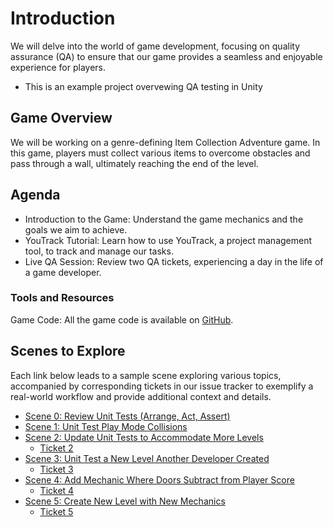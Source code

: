 # Introduction
We will delve into the world of game development, focusing on quality assurance (QA) to ensure that our game provides a seamless and enjoyable experience for players.

- This is an example project overvewing QA testing in Unity

## Game Overview
We will be working on a genre-defining Item Collection Adventure game. In this game, players must collect various items to overcome obstacles and pass through a wall, ultimately reaching the end of the level.

## Agenda
- Introduction to the Game: Understand the game mechanics and the goals we aim to achieve.
- YouTrack Tutorial: Learn how to use YouTrack, a project management tool, to track and manage our tasks.
- Live QA Session: Review two QA tickets, experiencing a day in the life of a game developer.

### Tools and Resources
Game Code: All the game code is available on [GitHub]().

## Scenes to Explore

Each link below leads to a sample scene exploring various topics, accompanied by corresponding tickets in our issue tracker to exemplify a real-world workflow and provide additional context and details.

- [Scene 0: Review Unit Tests (Arrange, Act, Assert)](./Assets/Scenes/SampleScene0/README.md)
- [Scene 1: Unit Test Play Mode Collisions](./Assets/Scenes/SampleScene1/README.md)
- [Scene 2: Update Unit Tests to Accommodate More Levels](./Assets/Scenes/SampleScene2/README.md)
  - [Ticket 2](https://cybersurferllc.youtrack.cloud/agiles/141-13/current?tab=chart&issue=EXTERNAL-2)
- [Scene 3: Unit Test a New Level Another Developer Created](./Assets/Scenes/SampleScene3/README.md)
  - [Ticket 3](https://cybersurferllc.youtrack.cloud/agiles/141-13/current?tab=chart&issue=EXTERNAL-3)
- [Scene 4: Add Mechanic Where Doors Subtract from Player Score](./Assets/Scenes/SampleScene4/README.md)
  - [Ticket 4](https://cybersurferllc.youtrack.cloud/agiles/141-13/current?tab=chart&issue=EXTERNAL-4)
- [Scene 5: Create New Level with New Mechanics](./Assets/Scenes/SampleScene5/README.md)
  - [Ticket 5](https://cybersurferllc.youtrack.cloud/agiles/141-13/current?tab=chart&issue=EXTERNAL-5)




